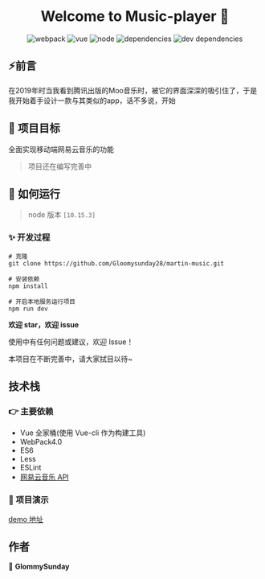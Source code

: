 <h1 align="center">Welcome to Music-player 👋</h1>

<p align="center">
<img src="https://img.shields.io/badge/webpack-^3.6.0-informational" alt="webpack">
<img src="https://img.shields.io/badge/vue-2.5.2-success" alt="vue">
<img src="https://img.shields.io/badge/node-10.15.3-fa983a" alt="node">
<img src="https://img.shields.io/badge/dependencies-up to date-8c7ae6" alt="dependencies">
<img src="https://img.shields.io/badge/dev dependencies-up to date-44bd32" alt="dev dependencies">
<p>

## :zap:前言
在2019年时当我看到腾讯出版的Moo音乐时，被它的界面深深的吸引住了，于是我开始着手设计一款与其类似的app，话不多说，开始

## :muscle: 项目目标

全面实现移动端网易云音乐的功能

> 项目还在编写完善中
## 🚀 如何运行

> node 版本 `[10.15.3]`
### ✨ 开发过程

```
# 克隆
git clone https://github.com/Gloomysunday28/martin-music.git
```

```
# 安装依赖
npm install
```

```
# 开启本地服务运行项目
npm run dev
```

**欢迎 star，欢迎 issue**


使用中有任何问题或建议，欢迎 Issue！

本项目在不断完善中，请大家拭目以待~

## 技术栈

### :point_right: 主要依赖

- Vue 全家桶(使用 Vue-cli 作为构建工具)
- WebPack4.0
- ES6
- Less
- ESLint
- [网易云音乐 API](https://binaryify.github.io/NeteaseCloudMusicApi/#/)

### :clap: 项目演示

[demo 地址](http://111.231.55.237/martin-music)

## 作者

👤 **GlommySunday**
